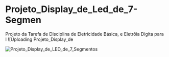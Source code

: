 # Projeto_Display_de_Led_de_7-Segmen
Projeto da Tarefa de Disciplina de Eletricidade Básica, e Eletrôia Digita para I
![Uploading Projeto_Display_de

![Projeto_Display_de_LED_de_7_Segmentos](https://github.com/user-attachments/assets/9eec8055-4d3a-4ee0-8d12-18627fa1eed5)
